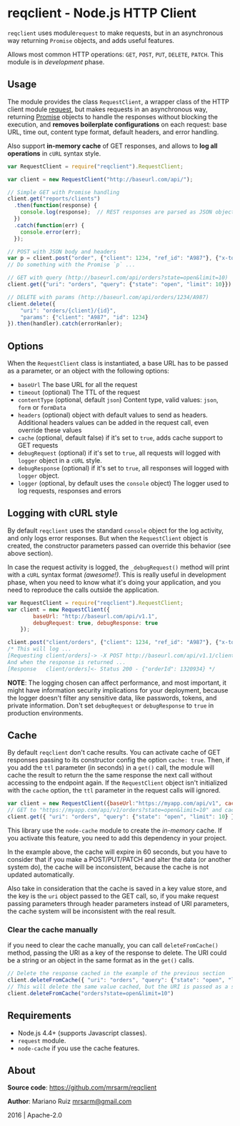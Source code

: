 reqclient - Node.js HTTP Client
===============================

`reqclient` uses module`request` to make requests, but in an
asynchronous way returning `Promise` objects, and adds useful features.

Allows most common HTTP operations: `GET`, `POST`, `PUT`, `DELETE`, `PATCH`.
This module is in _development_ phase.


Usage
-----

The module provides the class `RequestClient`, a wrapper class of the
HTTP client module [request](https://www.npmjs.com/package/request),
but makes requests in an asynchronous way, returning
[Promise](https://developer.mozilla.org/en-US/docs/Web/JavaScript/Reference/Global_Objects/Promise)
objects to handle the responses without blocking
the execution, and **removes boilerplate configurations** on each
request: base URL, time out, content type format, default headers,
and error handling.

Also support **in-memory cache** of GET responses, and allows to
**log all operations** in `cURL` syntax style.

```js
var RequestClient = require("reqclient").RequestClient;

var client = new RequestClient("http://baseurl.com/api/");

// Simple GET with Promise handling
client.get("reports/clients")
  .then(function(response) {
    console.log(response);  // REST responses are parsed as JSON objects
  })
  .catch(function(err) {
    console.error(err);
  });

// POST with JSON body and headers
var p = client.post("order", {"client": 1234, "ref_id": "A987"}, {"x-token": "AFF01XX"})
// Do something with the Promise `p` ...

// GET with query (http://baseurl.com/api/orders?state=open&limit=10)
client.get({"uri": "orders", "query": {"state": "open", "limit": 10}})

// DELETE with params (http://baseurl.com/api/orders/1234/A987)
client.delete({
    "uri": "orders/{client}/{id}",
    "params": {"client": "A987", "id": 1234}
}).then(handler).catch(errorHanler);
```

Options
-------

When the `RequestClient` class is instantiated, a base URL
has to be passed as a parameter, or an object with the
following options:

- `baseUrl` The base URL for all the request
- `timeout` (optional) The TTL of the request
- `contentType` (optional, default `json`) Content type, valid
  values: `json`, `form` or `formData`
- `headers` (optional) object with default values to send as headers.
  Additional headers values can be added in the request
  call, even override these values
- `cache` (optional, default false) if it's set to `true`,
  adds cache support to GET requests
- `debugRequest` (optional) if it's set to `true`, all requests
  will logged with `logger` object in a `cURL` style.
- `debugResponse` (optional) if it's set to `true`, all responses
  will logged with `logger` object.
- `logger` (optional, by default uses the `console` object)
  The logger used to log requests, responses and errors


Logging with cURL style
-----------------------

By default `reqclient` uses the standard `console` object for the
log activity, and only logs error responses. But when the `RequestClient`
object is created, the constructor parameters passed can
override this behavior (see above section).

In case the request activity is logged, the `_debugRequest()` method
will print with a `cURL` syntax format _(awesome!)_. This is really
useful in development phase, when you need to know what it's doing your
application, and you need to reproduce the calls outside the application.

```js
var RequestClient = require("reqclient").RequestClient;
var client = new RequestClient({
        baseUrl: "http://baseurl.com/api/v1.1",
        debugRequest: true, debugResponse: true
    });

client.post("client/orders", {"client": 1234, "ref_id": "A987"}, {"x-token": "AFF01XX"})
/* This will log ...
[Requesting client/orders]-> -X POST http://baseurl.com/api/v1.1/client/orders -d '{"client": 1234, "ref_id": "A987"}' -H '{"x-token": "AFF01XX"}' -H Content-Type:application/json
And when the response is returned ...
[Response   client/orders]<- Status 200 - {"orderId": 1320934} */

```

**NOTE**: The logging chosen can affect performance, and most important,
it might have information security implications for your deployment,
because the logger doesn't filter any sensitive data, like passwords,
tokens, and private information. Don't set `debugRequest`
or `debugResponse` to `true` in production environments.


Cache
-----

By default `reqclient` don't cache results. You can activate cache
of GET responses passing to its constructor config the
option `cache: true`. Then, if you add the `ttl` parameter (in seconds)
in a `get()` call, the module will cache the result to return the
the same response the next call without accessing to the endpoint
again. If the `RequestClient` object isn't initialized with the
`cache` option, the `ttl` parameter in the request calls will ignored.

```js
var client = new RequestClient({baseUrl:"https://myapp.com/api/v1", cache:true});
// GET to "https://myapp.com/api/v1/orders?state=open&limit=10" and cache for 60 seconds 
client.get({ "uri": "orders", "query": {"state": "open", "limit": 10} }, {}, 60 /* seconds */)
```

This library use the `node-cache` module to create the _in-memory_
cache. If you activate this feature, you need to add this dependency in your
project.

In the example above, the cache will expire in 60 seconds, but you have
to consider that if you make a POST/PUT/PATCH and alter the data
(or another system do), the cache will be inconsistent, because the cache
is not updated automatically.

Also take in consideration that the cache is saved in a key value store,
and the key is the `uri` object passed to the GET call, so, if you make
request passing parameters through header parameters instead of URI
parameters, the cache system will be inconsistent with the real result.

### Clear the cache manually

if you need to clear the cache manually, you can call `deleteFromCache()`
method, passing the URI as a key of the response to delete.
The URI could be a string or an object in the same format as
in the `get()` calls.

```js
// Delete the response cached in the example of the previous section
client.deleteFromCache({ "uri": "orders", "query": {"state": "open", "limit": 10} })
// This will delete the same value cached, but the URI is passed as a string
client.deleteFromCache("orders?state=open&limit=10")
```


Requirements
------------

- Node.js 4.4+ (supports Javascript classes).
- `request` module.
- `node-cache` if you use the cache features.


About
-----

**Source code**: https://github.com/mrsarm/reqclient

**Author**: Mariano Ruiz <mrsarm@gmail.com>

2016  |  Apache-2.0
